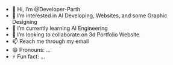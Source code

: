 - 👋 Hi, I’m @Developer-Parth
- 👀 I’m interested in AI Developing, Websites, and some Graphic Designing
- 🌱 I’m currently learning AI Engineering
- 💞️ I’m looking to collaborate on 3d Portfolio Website
- 📫 Reach me through my email
- 😄 Pronouns: ...
- ⚡ Fun fact: ...

<!---
Developer-Parth/Developer-Parth is a ✨ special ✨ repository because its `README.md` (this file) appears on your GitHub profile.
You can click the Preview link to take a look at your changes.
--->
